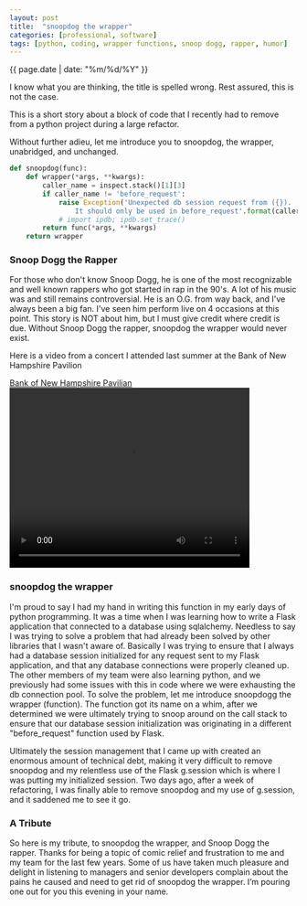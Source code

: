 ```yaml
---
layout: post
title:  "snoopdog the wrapper"
categories: [professional, software]
tags: [python, coding, wrapper functions, snoop dogg, rapper, humor]
---
```

{{ page.date | date: "%m/%d/%Y" }}
 
I know what you are thinking, the title is spelled wrong.  Rest assured, this is not the case.  
 
This is a short story about a block of code that I recently had to remove from a python project during a large refactor.
 
Without further adieu, let me introduce you to snoopdog, the wrapper, unabridged, and unchanged.
 
```python
def snoopdog(func):
    def wrapper(*args, **kwargs):
        caller_name = inspect.stack()[1][3]
        if caller_name != 'before_request':
            raise Exception('Unexpected db session request from ({}).  \
                It should only be used in before_request'.format(caller_name))
            # import ipdb; ipdb.set_trace()
        return func(*args, **kwargs)
    return wrapper
```
 
### Snoop Dogg the Rapper
For those who don't know Snoop Dogg, he is one of the most recognizable and well known rappers who got started in rap in the 90's.  A lot of his music was and still remains controversial.  He is an O.G. from way back, and I've always been a big fan.  I've seen him perform live on 4 occasions at this point.  This story is NOT about him, but I must give credit where credit is due.  Without Snoop Dogg the rapper, snoopdog the wrapper would never exist.
 
Here is a video from a concert I attended last summer at the Bank of New Hampshire Pavilion
 
[Bank of New Hampshire Pavilian](https://www.banknhpavilion.com/ "Bank of New Hampshire Pavilion")
<video width="420" height="315" autoplay="false" src="/assets/videos/2019-snoop-dogg-concert.mp4" frameborder="0" allowfullscreen></video>
 
### snoopdog the wrapper
I'm proud to say I had my hand in writing this function in my early days of python programming.  It was a time when I was learning how to write a Flask application that connected to a database using sqlalchemy.  Needless to say I was trying to solve a problem that had already been solved by other libraries that I wasn't aware of.  Basically I was trying to ensure that I always had a database session initialized for any request sent to my Flask application, and that any database connections were properly cleaned up.    The other members of my team were also learning python, and we previously had some issues with this in code where we were exhausting the db connection pool.  To solve the problem, let me introduce snoopdogg the wrapper (function).  The function got its name on a whim, after we determined we were ultimately trying to snoop around on the call stack to ensure that our database session initialization was originating in a different "before_request" function used by Flask.
 
Ultimately the session management that I came up with created an enormous amount of technical debt, making it very difficult to remove snoopdog and my relentless use of the Flask g.session which is where I was putting my initialized session.  Two days ago, after a week of refactoring, I was finally able to remove snoopdog and my use of g.session, and it saddened me to see it go.  
 
### A Tribute
So here is my tribute, to snoopdog the wrapper, and Snoop Dogg the rapper.  Thanks for being a topic of comic relief and frustration to me and my team for the last few years.  Some of us have taken much pleasure and delight in listening to managers and senior developers complain about the pains he caused and need to get rid of snoopdog the wrapper.  I’m pouring one out for you this evening in your name.
